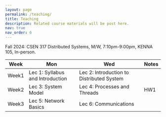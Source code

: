 ```yaml
---
layout: page
permalink: /teaching/
title: Teaching
description: Related course materials will be post here.
nav: true
nav_order: 6
---
```


Fall 2024: CSEN 317 Distributed Systems, M/W, 7:10pm-9:00pm, KENNA 105, In-person. 

| Week | Mon | Wed | Notes |
|--------|------- |--------|-------|
| Week1 | Lec 1: Syllabus and Introduction| Lec 2: Introduction to Distributed System |  |
| Week2 | Lec 3: System Model | Lec 4: Processes and Threads| HW1 |
| Week3 | Lec 5: Network Basics | Lec 6: Communications |  |


